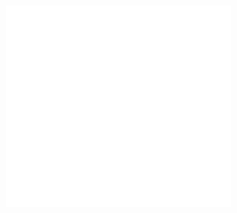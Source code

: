 <img src="https://github.com/fransiscusrolandamalau/fransiscusrolandamalau/blob/main/giphy.gif" width="1000" height="450" />
